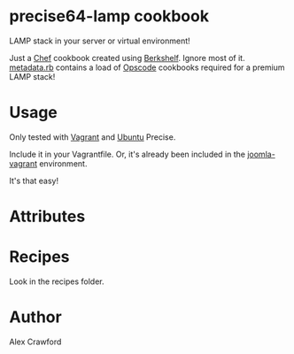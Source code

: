 # precise64-lamp cookbook
LAMP stack in your server or virtual environment!

Just a [Chef](http://www.getchef.com/) cookbook created using [Berkshelf](http://berkshelf.com/). Ignore most of it. [metadata.rb](https://github.com/awc737/precise64-lamp-cookbook/blob/master/metadata.rb) contains a load of [Opscode](http://community.opscode.com/cookbooks) cookbooks required for a premium LAMP stack!

# Usage
Only tested with [Vagrant](http://www.vagrantup.com/) and [Ubuntu](http://www.ubuntu.com/) Precise.

Include it in your Vagrantfile. Or, it's already been included in the [joomla-vagrant](https://github.com/awc737/joomla-vagrant) environment.

It's that easy!

# Attributes

# Recipes
Look in the recipes folder.

# Author
Alex Crawford
